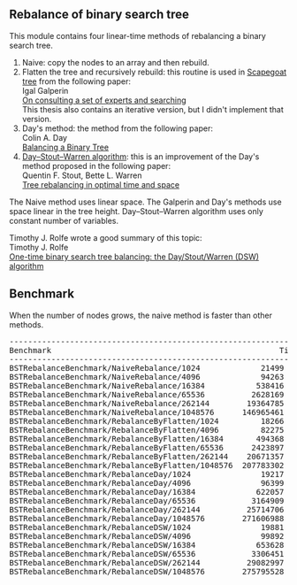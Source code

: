 ## Rebalance of binary search tree
This module contains four linear-time methods of rebalancing a binary search tree.
1. Naive: copy the nodes to an array and then rebuild.
1. Flatten the tree and recursively rebuild: this routine is used in [Scapegoat tree](https://en.wikipedia.org/wiki/Scapegoat_tree) from the following paper:  
Igal Galperin  
[On consulting a set of experts and searching](http://hdl.handle.net/1721.1/10639)  
This thesis also contains an iterative version, but I didn't implement that version.
1. Day's method: the method from the following paper:  
Colin A. Day  
[Balancing a Binary Tree](https://doi.org/10.1093/comjnl/19.4.360)
1. [Day–Stout–Warren algorithm](https://en.wikipedia.org/wiki/Day%E2%80%93Stout%E2%80%93Warren_algorithm):
this is an improvement of the Day's method proposed in the following paper:  
Quentin F. Stout, Bette L. Warren  
[Tree rebalancing in optimal time and space](https://dx.doi.org/10.1145%2F6592.6599)

The Naive method uses linear space. The Galperin and Day's methods use space linear
in the tree height. Day–Stout–Warren algorithm uses only constant number of
variables.

Timothy J. Rolfe wrote a good summary of this topic:  
Timothy J. Rolfe  
[One-time binary search tree balancing: the Day/Stout/Warren (DSW) algorithm](https://dx.doi.org/10.1145%2F820127.820173)

## Benchmark
When the number of nodes grows, the naive method is faster than other methods.

<pre>
----------------------------------------------------------------------------------------
Benchmark                                                 Time           CPU Iterations
----------------------------------------------------------------------------------------
BSTRebalanceBenchmark/NaiveRebalance/1024             21499 ns      21495 ns      33069
BSTRebalanceBenchmark/NaiveRebalance/4096             94263 ns      94260 ns       7420
BSTRebalanceBenchmark/NaiveRebalance/16384           538416 ns     538387 ns       1298
BSTRebalanceBenchmark/NaiveRebalance/65536          2628169 ns    2628050 ns        264
BSTRebalanceBenchmark/NaiveRebalance/262144        19364785 ns   19364242 ns         36
BSTRebalanceBenchmark/NaiveRebalance/1048576      146965461 ns  146957737 ns          5
BSTRebalanceBenchmark/RebalanceByFlatten/1024         18266 ns      18260 ns      38346
BSTRebalanceBenchmark/RebalanceByFlatten/4096         82275 ns      82266 ns       8482
BSTRebalanceBenchmark/RebalanceByFlatten/16384       494368 ns     494328 ns       1406
BSTRebalanceBenchmark/RebalanceByFlatten/65536      2423897 ns    2423816 ns        286
BSTRebalanceBenchmark/RebalanceByFlatten/262144    20671357 ns   20670870 ns         34
BSTRebalanceBenchmark/RebalanceByFlatten/1048576  207783302 ns  207775657 ns          3
BSTRebalanceBenchmark/RebalanceDay/1024               19217 ns      19210 ns      36117
BSTRebalanceBenchmark/RebalanceDay/4096               96399 ns      96394 ns       7267
BSTRebalanceBenchmark/RebalanceDay/16384             622057 ns     622013 ns       1102
BSTRebalanceBenchmark/RebalanceDay/65536            3164909 ns    3164750 ns        219
BSTRebalanceBenchmark/RebalanceDay/262144          25714706 ns   25713882 ns         27
BSTRebalanceBenchmark/RebalanceDay/1048576        271606988 ns  271595847 ns          3
BSTRebalanceBenchmark/RebalanceDSW/1024               19881 ns      19883 ns      35242
BSTRebalanceBenchmark/RebalanceDSW/4096               99892 ns      99891 ns       6975
BSTRebalanceBenchmark/RebalanceDSW/16384             653628 ns     653589 ns       1063
BSTRebalanceBenchmark/RebalanceDSW/65536            3306451 ns    3306297 ns        211
BSTRebalanceBenchmark/RebalanceDSW/262144          29082997 ns   29081871 ns         24
BSTRebalanceBenchmark/RebalanceDSW/1048576        275795528 ns  275783477 ns          3
</pre>
